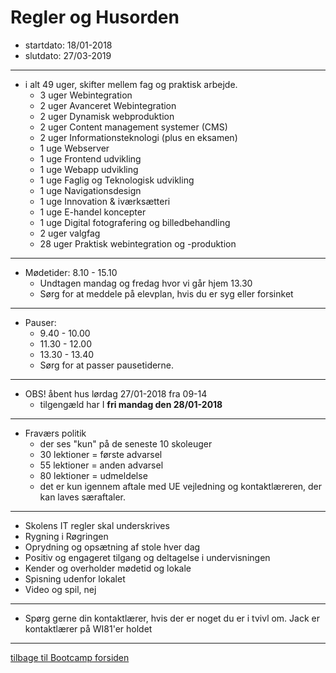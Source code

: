 # Regler og Husorden

* startdato: 18/01-2018
* slutdato:  27/03-2019

---

* i alt 49 uger, skifter mellem fag og praktisk arbejde.
   * 3 uger Webintegration
   * 2 uger Avanceret Webintegration
   * 2 uger Dynamisk webproduktion
   * 2 uger Content management systemer (CMS)
   * 2 uger Informationsteknologi (plus en eksamen)
   * 1 uge Webserver
   * 1 uge Frontend udvikling
   * 1 uge Webapp udvikling
   * 1 uge Faglig og Teknologisk udvikling
   * 1 uge Navigationsdesign
   * 1 uge Innovation & iværksætteri
   * 1 uge E-handel koncepter
   * 1 uge Digital fotografering og billedbehandling 
   * 2 uger valgfag
   * 28 uger Praktisk webintegration og -produktion

---

* Mødetider: 8.10 - 15.10 
   * Undtagen mandag og fredag hvor vi går hjem 13.30
   * Sørg for at meddele på elevplan, hvis du er syg eller forsinket 

---

* Pauser:
   * 9.40 - 10.00
   * 11.30 - 12.00
   * 13.30 - 13.40
   * Sørg for at passer pausetiderne.

---

* OBS! åbent hus lørdag 27/01-2018 fra 09-14
   * tilgengæld har I **fri mandag den 28/01-2018**

---

* Fraværs politik
   * der ses "kun" på de seneste 10 skoleuger
   * 30 lektioner = første advarsel 
   * 55 lektioner = anden advarsel 
   * 80 lektioner = udmeldelse
   * det er kun igennem aftale med UE vejledning og kontaktlæreren, der kan laves særaftaler.

---

* Skolens IT regler skal underskrives
* Rygning i Røgringen 
* Oprydning og opsætning af stole hver dag 
* Positiv og engageret tilgang og deltagelse i undervisningen 
* Kender og overholder mødetid og lokale 
* Spisning udenfor lokalet 
* Video og spil, nej

---

* Spørg gerne din kontaktlærer, hvis der er noget du er i tvivl om. Jack er kontaktlærer på WI81'er holdet

---

[tilbage til Bootcamp forsiden](README.md)